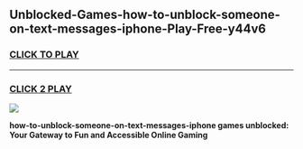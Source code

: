 
## Unblocked-Games-how-to-unblock-someone-on-text-messages-iphone-Play-Free-y44v6
<h3>
<a href="https://premium76.site?title=how-to-unblock-someone-on-text-messages-iphone&ref=23A">CLICK TO PLAY</a></h3>
<hr>

<h3>
<a href="https://premium76.site?title=how-to-unblock-someone-on-text-messages-iphone&ref=23A">CLICK 2 PLAY</a>
  
</h3>

<a href="https://premium76.site?title=how-to-unblock-someone-on-text-messages-iphone&ref=23A"><img src="https://clearcache.store/games.png"></a>


**how-to-unblock-someone-on-text-messages-iphone games unblocked: Your Gateway to Fun and Accessible Online Gaming**
